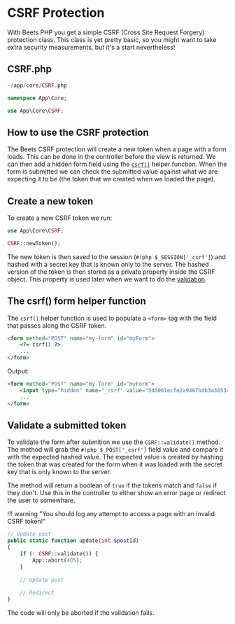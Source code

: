 # CSRF Protection

With Beets PHP you get a simple CSRF (Cross Site Request Forgery) protection class. This class is yet pretty basic, so you might want to take extra security measurements, but it's a start nevertheless!

## CSRF.php

```php title="Location"
~/app/core/CSRF.php
```

```php title="Namespace"
namespace App\Core;
```

```php title="Import"
use App\Core\CSRF;
```

## How to use the CSRF protection

The Beets CSRF protection will create a new token when a page with a form loads. This can be done in the controller before the view is returned. We can then add a hidden form field using the [`csrf()`](#the-csrf-form-helper-function) helper function. When the form is submitted we can check the submitted value against what we are expecting it to be (the token that we created when we loaded the page).

## Create a new token

To create a new CSRF token we run:

```php
use App\Core\CSRF;

CSRF::newToken();
```

The new token is then saved to the session (`#!php $_SESSION['_csrf']`) and hashed with a secret key that is known only to the server. The hashed version of the token is then stored as a private property inside the CSRF object. This property is used later when we want to do the [validation](#validate-a-submitted-token).

## The csrf() form helper function

The `csrf()` helper function is used to populate a `<form>` tag with the field that passes along the CSRF token.

```html
<form method="POST" name="my-form" id="myForm">
	<?= csrf() ?>
	...
</form>
```

Output:

```html
<form method="POST" name="my-form" id="myForm">
	<input type="hidden" name="_csrf" value="545001ecfe2a9487bdb3a30534ebcaf9fa72456305863cb2aa3a09afaa6ce524">
	...
</form>
```

## Validate a submitted token

To validate the form after submition we use the `CSRF::validate()` method. The method will grab the `#!php $_POST['_csrf']` field value and compare it with the expected hashed value. The expected value is created by hashing the token that was created for the form when it was loaded with the secret key that is only known to the server.

The method will return a boolean of `true` if the tokens match and `false` if they don't. Use this in the controller to either show an error page or redirect the user to somewhare.

!!! warning "You should log any attempt to access a page with an invalid CSRF token!"

```php
// Update post
public static function update(int $postId)
{
	if (! CSRF::validate()) {
		App::abort(405);
	}
	
	// Update post
	
	// Redirect
}
```

The code will only be aborted if the validation fails.